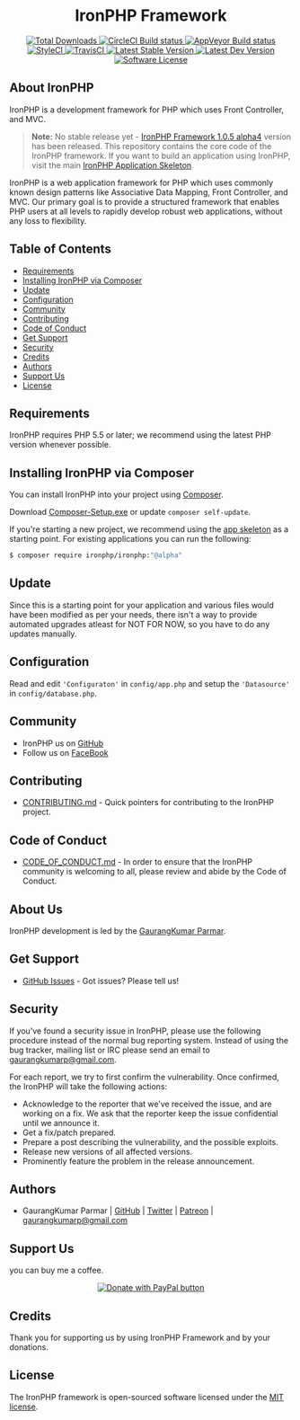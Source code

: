 <h1 align="center">IronPHP Framework</h1>
<p align="center">
    <a href="https://packagist.org/packages/ironphp/ironphp" target="_blank">
        <img alt="Total Downloads" src="https://poser.pugx.org/ironphp/ironphp/d/total.svg">
    </a>
    <a href="https://circleci.com/gh/ironphp/ironphp" target="_blank">
        <img alt="CircleCI Build status" src="https://circleci.com/gh/ironphp/ironphp.svg?style=svg">
    </a>
    <a href="https://ci.appveyor.com/project/gaurangkumar/ironphp" target="_blank">
        <img alt="AppVeyor Build status" src="https://ci.appveyor.com/api/projects/status/njmsgijb6bnr8y5y?svg=true">
    </a>
    <a href="https://github.styleci.io/repos/147162023">
        <img alt="StyleCI" src="https://github.styleci.io/repos/147162023/shield?branch=master">
    </a>
    <a href="https://travis-ci.org/ironphp/ironphp">
        <img alt="TravisCI" src="https://travis-ci.org/ironphp/ironphp.svg">
    </a>
    <a href="https://packagist.org/packages/ironphp/ironphp" target="_blank">
        <img alt="Latest Stable Version" src="https://poser.pugx.org/ironphp/ironphp/v/stable.svg">
    </a>
    <a href="https://packagist.org/packages/ironphp/ironphp" target="_blank">
        <img alt="Latest Dev Version" src="https://poser.pugx.org/ironphp/ironphp/v/unstable.svg">
    </a>
    <a href="https://opensource.org/licenses/MIT" target="_blank">
        <img alt="Software License" src="https://poser.pugx.org/ironphp/ironphp/license.svg">
    </a>
</p>

## About IronPHP

IronPHP is a development framework for PHP which
uses Front Controller, and MVC.

> **Note:** No stable release yet - [IronPHP Framework 1.0.5 alpha4](https://github.com/ironphp/ironphp/releases/tag/1.0.5-alpha4) version has been released. 
This repository contains the core code of the IronPHP framework. If you want to build an application using IronPHP, visit the main [IronPHP Application Skeleton](https://github.com/ironphp/app).

IronPHP is a web application framework for PHP which uses commonly known design patterns like Associative Data Mapping, Front Controller, and MVC. Our primary goal is to provide a structured framework that enables PHP users at all levels to rapidly develop robust web applications, without any loss to flexibility.

## Table of Contents

- [Requirements](#requirements)
- [Installing IronPHP via Composer](#installing-ironphp-via-composer)
- [Update](#update)
- [Configuration](#configuration)
- [Community](#community)
- [Contributing](#contributing)
- [Code of Conduct](#code-of-conduct)
- [Get Support](#get-support)
- [Security](#security)
- [Credits](#credits)
- [Authors](#authors)
- [Support Us](#support-us)
- [License](#license)

## Requirements

IronPHP requires PHP 5.5 or later; we recommend using the latest PHP version whenever possible.

## Installing IronPHP via Composer

You can install IronPHP into your project using
[Composer](https://getcomposer.org).

Download [Composer-Setup.exe](https://getcomposer.org/Composer-Setup.exe) or update `composer self-update`.

If you're starting a new project, we
recommend using the [app skeleton](https://github.com/ironphp/app) as
a starting point. For existing applications you can run the following:

``` bash
$ composer require ironphp/ironphp:"@alpha"
```

## Update

Since this is a starting point for your application and various files
would have been modified as per your needs, there isn't a way to provide
automated upgrades atleast for NOT FOR NOW, so you have to do any updates manually.

## Configuration

Read and edit `'Configuraton'` in `config/app.php` and setup the `'Datasource'` in `config/database.php`.

## Community

* IronPHP us on [GitHub][1]
* Follow us on [FaceBook][2]

## Contributing

* [CONTRIBUTING.md](CONTRIBUTING.md) - Quick pointers for contributing to the IronPHP project.

## Code of Conduct

* [CODE_OF_CONDUCT.md](CODE_OF_CONDUCT.md) - In order to ensure that the IronPHP community is welcoming to all, please review and abide by the Code of Conduct.

## About Us

IronPHP development is led by the [GaurangKumar Parmar](https://twitter.com/gaurangkumarp).

## Get Support

* [GitHub Issues](https://github.com/ironphp/ironphp/issues) - Got issues? Please tell us!

## Security

If you’ve found a security issue in IronPHP, please use the following procedure instead of the normal bug reporting system. Instead of using the bug tracker, mailing list or IRC please send an email to gaurangkumarp@gmail.com.

For each report, we try to first confirm the vulnerability. Once confirmed, the IronPHP will take the following actions:

- Acknowledge to the reporter that we’ve received the issue, and are working on a fix. We ask that the reporter keep the issue confidential until we announce it.
- Get a fix/patch prepared.
- Prepare a post describing the vulnerability, and the possible exploits.
- Release new versions of all affected versions.
- Prominently feature the problem in the release announcement.

## Authors

- GaurangKumar Parmar  | [GitHub](https://github.com/gaurangkumar)  | [Twitter](https://twitter.com/gaurangkumarp) | [Patreon](https://www.patreon.com/gaurangkumar) | <gaurangkumarp@gmail.com>

## Support Us
you can buy me a coffee.
<p align="center">
	<a href="https://www.paypal.com/cgi-bin/webscr?cmd=_s-xclick&hosted_button_id=U45J7KNPN9NCY&source=url">
		<img src="https://www.paypalobjects.com/en_GB/i/btn/btn_donateCC_LG.gif" alt="Donate with PayPal button">
	</a>
</p>

## Credits
Thank you for supporting us by using IronPHP Framework and by your donations.
## License

The IronPHP framework is open-sourced software licensed under the [MIT license](https://opensource.org/licenses/MIT).

[1]: https://github.com/ironphp
[2]: https://www.facebook.com/IronPHP-Framwork-325690624644002
